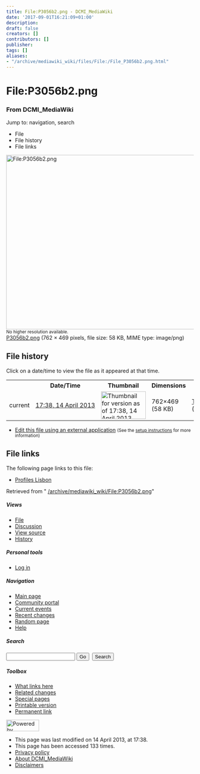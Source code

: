 ```yaml
---
title: File:P3056b2.png - DCMI_MediaWiki
date: '2017-09-01T16:21:09+01:00'
description: 
draft: false
creators: []
contributors: []
publisher: 
tags: []
aliases:
- "/archive/mediawiki_wiki/files/File:/File_P3056b2.png.html"
---
```


<a id="top"></a>
# File:P3056b2.png

### From DCMI\_MediaWiki

Jump to: navigation, search
<!-- start content -->
- File
- File history
- File links

 [<img alt="File:P3056b2.png" src="/images/9/90/P3056b2.png" width="762" height="469">](/archive/mediawiki_wiki/files/P3056b2.png)  
<small>No higher resolution available.</small>  
 [P3056b2.png](/images/9/90/P3056b2.png)‎ (762 × 469 pixels, file size: 58 KB, MIME type: image/png)
<!-- 
NewPP limit report
Preprocessor node count: 0/1000000
Post-expand include size: 0/2097152 bytes
Template argument size: 0/2097152 bytes
Expensive parser function count: 0/100
-->
## File history

Click on a date/time to view the file as it appeared at that time.

<table class="wikitable filehistory">
  <tr>
    <td></td>
    <th>Date/Time</th>
    <th>Thumbnail</th>
    <th>Dimensions</th>
    <th>User</th>
    <th>Comment</th>
  </tr>
  <tr>
    <td>current</td>
    <td class="filehistory-selected" style="white-space: nowrap;"><a href="/archive/mediawiki_wiki/files/P3056b2.png">17:38, 14 April 2013</a></td>
    <td><a href="/images/9/90/P3056b2.png"><img alt="Thumbnail for version as of 17:38, 14 April 2013" src="/images/9/90/P3056b2.png" width="120" height="74"></a></td>
    <td>762×469 <span style="white-space: nowrap;">(58 KB)</span>
    </td>
    <td>
      <a href="/index.php/User:TomBaker" title="User:TomBaker" class="mw-userlink">TomBaker</a> <span style="white-space: nowrap;"> <span class="mw-usertoollinks">(<a href="/index.php?title=User_talk:TomBaker&amp;action=edit&amp;redlink=1" class="new" title="User talk:TomBaker (page does not exist)">Talk</a> | <a href="/index.php/Special:Contributions/TomBaker" title="Special:Contributions/TomBaker">contribs</a>)</span></span>
    </td>
    <td></td>
  </tr>
</table>

  

- [Edit this file using an external application](/index.php?title=File:P3056b2.png&action=edit&externaledit=true&mode=file "File:P3056b2.png") <small>(See the <a href="http://www.mediawiki.org/wiki/Manual:External_editors" class="external text" rel="nofollow">setup instructions</a> for more information)</small>

## File links

The following page links to this file:

- [Profiles Lisbon](/index.php/Profiles_Lisbon "Profiles Lisbon")

Retrieved from " [/archive/mediawiki_wiki/File:P3056b2.png](/archive/mediawiki_wiki/files/File:/File:P3056b2.png.html)"

<!-- end content -->

##### Views

- [File](/archive/mediawiki_wiki/files/File:/File:P3056b2.png.html "View the file page [c]")
- [Discussion](/index.php?title=File_talk:P3056b2.png&action=edit&redlink=1 "Discussion about the content page [t]")
- [View source](/index.php?title=File:P3056b2.png&action=edit "This page is protected.
You can view its source [e]")
- [History](/index.php?title=File:P3056b2.png&action=history "Past revisions of this page [h]")

##### Personal tools

- [Log in](/index.php?title=Special:UserLogin&returnto=File:P3056b2.png "You are encouraged to log in; however, it is not mandatory [o]")

<script type="text/javascript"> if (window.isMSIE55) fixalpha(); </script>

##### Navigation

- [Main page](/index.php/Main_Page "Visit the main page [z]")
- [Community portal](/index.php/DCMI_MediaWiki:Community_portal "About the project, what you can do, where to find things")
- [Current events](/index.php/DCMI_MediaWiki:Current_events "Find background information on current events")
- [Recent changes](/index.php/Special:RecentChanges "The list of recent changes in the wiki [r]")
- [Random page](/index.php/Special:Random "Load a random page [x]")
- [Help](/index.php/Help:Contents "The place to find out")

##### <label for="searchInput">Search</label>

<form action="/index.php" id="searchform">
				<input type="hidden" name="title" value="Special:Search">
				<input id="searchInput" title="Search DCMI_MediaWiki" accesskey="f" type="search" name="search">
				<input type="submit" name="go" class="searchButton" id="searchGoButton" value="Go" title="Go to a page with this exact name if exists"> 
				<input type="submit" name="fulltext" class="searchButton" id="mw-searchButton" value="Search" title="Search the pages for this text">
			</form>

##### Toolbox

- [What links here](/index.php/Special:WhatLinksHere/File:P3056b2.png "List of all wiki pages that link here [j]")
- [Related changes](/index.php/Special:RecentChangesLinked/File:P3056b2.png "Recent changes in pages linked from this page [k]")
- [Special pages](/index.php/Special:SpecialPages "List of all special pages [q]")
- [Printable version](/index.php?title=File:P3056b2.png&printable=yes "Printable version of this page [p]")
- [Permanent link](/index.php?title=File:P3056b2.png&oldid=4827 "Permanent link to this revision of the page")

<!-- end of the left (by default at least) column -->

 [<img src="/skins/common/images/poweredby_mediawiki_88x31.png" height="31" width="88" alt="Powered by MediaWiki">](http://www.mediawiki.org/)

- This page was last modified on 14 April 2013, at 17:38.
- This page has been accessed 133 times.
- [Privacy policy](/index.php/DCMI_MediaWiki:Privacy_policy "DCMI MediaWiki:Privacy policy")
- [About DCMI\_MediaWiki](/index.php/DCMI_MediaWiki:About "DCMI MediaWiki:About")
- [Disclaimers](/index.php/DCMI_MediaWiki:General_disclaimer "DCMI MediaWiki:General disclaimer")

<script>if (window.runOnloadHook) runOnloadHook();</script><!-- Served in 0.452 secs. -->
